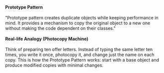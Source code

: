 **Prototype Pattern**<br><br>
"Prototype pattern creates duplicate objects while keeping performance in mind. It provides a mechanism to copy the original object to a new one without making the code dependent on their classes."<br><br>
**Real-life Analogy (Photocopy Machine)**<br><br>
Think of preparing ten offer letters. Instead of typing the same letter ten times, you write it once, photocopy it, and change just the name on each copy. This is how the Prototype Pattern works: start with a base object and produce modified copies with minimal changes.<br><br>